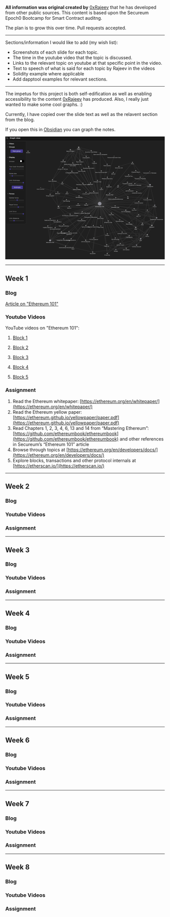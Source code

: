 **All information was original created by** [0xRajeev](https://twitter.com/0xRajeev) that he has developed from other public sources. This content is based upon the Secureum Epoch0 Bootcamp for Smart Contract auditng.

The plan is to grow this over time. Pull requests accepted.
___
Sections/information I would like to add (my wish list): 
- Screenshots of each slide for each topic.
- The time in the youtube video that the topic is discussed.
- Links to the relevant topic on youtube at that specific point in the video.
- Text to speech of what is said for each topic by Rajeev in the videos
- Solidity example where applicable
- Add dapptool examples for relevant sections.
___
The impetus for this project is both self-edification as well as enabling accessibility to the content [0xRajeev](https://twitter.com/0xRajeev) has produced. Also, I really just wanted to make some cool graphs. :)

Currently, I have copied over the slide text as well as the relavent section from the blog.

If you open this in [Obsidian](https://obsidian.md) you can graph the notes.

![example.png](./images/example.png)

___
## Week 1

### Blog
[Article on "Ethereum 101"](https://secureum.substack.com/p/ethereum-101)

### Youtube Videos
YouTube videos on "Ethereum 101":
1.  [Block 1](https://youtu.be/44qhIBMGMoM)

2.  [Block 2](https://youtu.be/zIeBfuXxuWs)

3.  [Block 3](https://youtu.be/ltvTIr4K63s)

4.  [Block 4](https://youtu.be/MFoxW07ICKs)

5.  [Block 5](https://youtu.be/I-TjCtjDs1M)

### Assignment
1.  Read the Ethereum whitepaper: [https://ethereum.org/en/whitepaper/](https://ethereum.org/en/whitepaper/)
2.  Read the Ethereum yellow paper: [https://ethereum.github.io/yellowpaper/paper.pdf](https://ethereum.github.io/yellowpaper/paper.pdf)
3.  Read Chapters 1, 2, 3, 4, 6, 13 and 14 from “Mastering Ethereum”: [https://github.com/ethereumbook/ethereumbook](https://github.com/ethereumbook/ethereumbook) and other references in Secureum’s “Ethereum 101” article
4.  Browse through topics at [https://ethereum.org/en/developers/docs/](https://ethereum.org/en/developers/docs/)
5.  Explore blocks, transactions and other protocol internals at [https://etherscan.io/](https://etherscan.io/)

___
## Week 2
### Blog
### Youtube Videos
### Assignment
___
## Week 3
### Blog
### Youtube Videos
### Assignment
___
## Week 4
### Blog
### Youtube Videos
### Assignment
___
## Week 5
### Blog
### Youtube Videos
### Assignment
___
## Week 6
### Blog
### Youtube Videos
### Assignment
___
## Week 7
### Blog
### Youtube Videos
### Assignment
___
## Week 8
### Blog
### Youtube Videos
### Assignment
	
